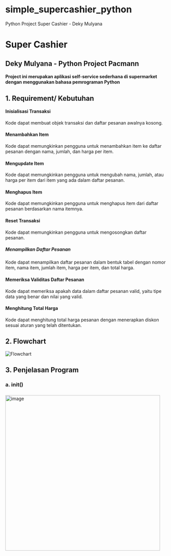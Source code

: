 # simple_supercashier_python
Python Project Super Cashier - Deky Mulyana
# Super Cashier

## Deky Mulyana - Python Project Pacmann
#### Project ini merupakan aplikasi self-service sederhana di supermarket dengan menggunakan bahasa pemrograman Python 

## 1. Requirement/ Kebutuhan
#### Inisialisasi Transaksi
Kode dapat membuat objek transaksi dan daftar pesanan awalnya kosong.

#### Menambahkan Item
Kode dapat memungkinkan pengguna untuk menambahkan item ke daftar pesanan dengan nama, jumlah, dan harga per item.

#### Mengupdate Item
Kode dapat memungkinkan pengguna untuk mengubah nama, jumlah, atau harga per item dari item yang ada dalam daftar pesanan.

#### Menghapus Item
Kode dapat memungkinkan pengguna untuk menghapus item dari daftar pesanan berdasarkan nama itemnya.

#### Reset Transaksi
Kode dapat memungkinkan pengguna untuk mengosongkan daftar pesanan.

##### Menampilkan Daftar Pesanan
Kode dapat menampilkan daftar pesanan dalam bentuk tabel dengan nomor item, nama item, jumlah item, harga per item, dan total harga.

#### Memeriksa Validitas Daftar Pesanan
Kode dapat memeriksa apakah data dalam daftar pesanan valid, yaitu tipe data yang benar dan nilai yang valid.

#### Menghitung Total Harga
Kode dapat menghitung total harga pesanan dengan menerapkan diskon sesuai aturan yang telah ditentukan.


## 2. Flowchart
![Flowchart]()

## 3. Penjelasan Program
 ### a. __init__()
 ### 
   <img width="483" alt="image" src="https://user-images.githubusercontent.com/123846578/216519283-9800920e-9cfa-43a1-ace6-a0ae67aedea1.png">
   

